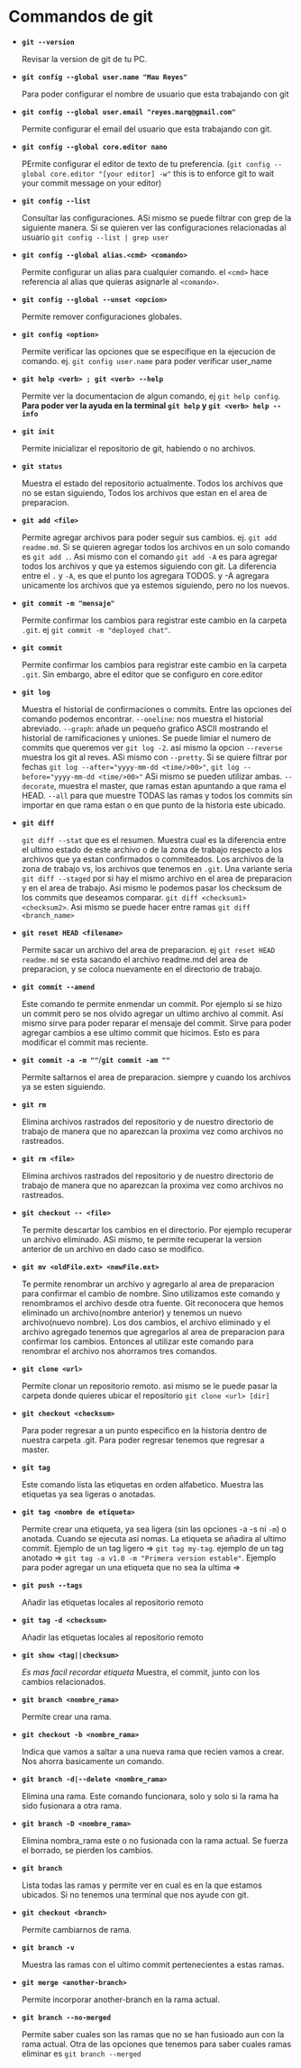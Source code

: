 # Commandos de git

* **`git --version`**

  Revisar la version de git de tu PC.

* **`git config --global user.name "Mau Reyes"`**

  Para poder configurar el nombre de usuario que esta trabajando con git

* **`git config --global user.email "reyes.marq@gmail.com"`**

  Permite configurar el email del usuario que esta trabajando con git.

* **`git config --global core.editor nano`**

  PErmite configurar el editor de texto de tu preferencia. (`git config --global core.editor "[your editor] -w"` this is to enforce git to wait your commit message on your editor)

* **`git config --list`**

  Consultar las configuraciones. ASi mismo se puede filtrar con grep de la siguiente manera. Si se quieren ver las configuraciones relacionadas al usuario `git config --list | grep user`

* **`git config --global alias.<cmd> <comando>`**

  Permite configurar un alias para cualquier comando. el `<cmd>` hace referencia al alias que quieras asignarle al `<comando>`.

* **`git config --global --unset <opcion>`**

  Permite remover configuraciones globales.

* **`git config <option>`**

  Permite verificar las opciones que se especifique en la ejecucion de comando. ej. `git config user.name` para poder verificar user_name

* **`git help <verb> ; git <verb> --help`**

  Permite ver la documentacion de algun comando, ej `git help config`. **Para poder ver la ayuda en la terminal `git help` y `git <verb> help --info`**

* **`git init`**

  Permite inicializar el repositorio de git, habiendo o no archivos.

* **`git status`**

  Muestra el estado del repositorio actualmente. Todos los archivos que no se estan siguiendo, Todos los archivos que estan en el area de preparacion.

* **`git add <file>`**

  Permite agregar archivos para poder seguir sus cambios. ej. `git add readme.md`. Si se quieren agregar todos los archivos en un solo comando es `git add .`. Asi mismo con el comando `git add -A` es para agregar todos los archivos y que ya estemos siguiendo con git. La diferencia entre el `.` y `-A`, es que el punto los agregara TODOS. y -A agregara unicamente los archivos que ya estemos siguiendo, pero no los nuevos.

* **`git commit -m "mensaje"`**

  Permite confirmar los cambios para registrar este cambio en la carpeta `.git`. ej `git commit -m "deployed chat"`.

* **`git commit`**

  Permite confirmar los cambios para registrar este cambio en la carpeta `.git`. Sin embargo, abre el editor que se configuro en core.editor

* **`git log`**

  Muestra el historial de confirmaciones o commits. Entre las opciones del comando podemos encontrar. `--oneline`: nos muestra el historial abreviado. `--graph`: añade un pequeño grafico ASCII mostrando el historial de ramificaciones y uniones. Se puede limiar el numero de commits que queremos ver `git log -2`. asi mismo la opcion `--reverse` muestra los git al reves. ASi mismo con `--pretty`. Si se quiere filtrar por fechas `git log --after="yyyy-mm-dd <time/>00>"`, `git log --before="yyyy-mm-dd <time/>00>"` ASi mismo se pueden utilizar ambas. `--decorate`, muestra el master, que ramas estan apuntando a que rama el HEAD. `--all` para que muestre TODAS las ramas y todos los commits sin importar en que rama estan o en que punto de la historia este ubicado. 

* **`git diff`**

  `git diff --stat` que es el resumen.   Muestra cual es la diferencia entre el ultimo estado de este archivo o de la zona de trabajo respecto a los archivos que ya estan confirmados o commiteados. Los archivos de la zona de trabajo vs, los archivos que tenemos en `.git`. Una variante seria `git diff --staged` por si hay el mismo archivo en el area de preparacion y en el area de trabajo. Asi mismo le podemos pasar los checksum de los commits que deseamos comparar. `git diff <checksum1> <checksum2>`. Asi mismo se puede hacer entre ramas `git diff <branch_name>`

* **`git reset HEAD <filename>`**

  Permite sacar un archivo del area de preparacion. ej `git reset HEAD readme.md` se esta sacando el archivo readme.md del area de preparacion, y se coloca nuevamente en el directorio de trabajo.

* **`git commit --amend`**

  Este comando te permite enmendar un commit. Por ejemplo si se hizo un commit pero se nos olvido agregar un ultimo archivo al commit. Asi mismo sirve para poder reparar el mensaje del commit. Sirve para poder agregar cambios a ese ultimo commit que hicimos. Esto es para modificar el commit mas reciente.

* **`git commit -a -m ""`**/**`git commit -am ""`**

  Permite saltarnos el area de preparacion. siempre y cuando los archivos ya se esten siguiendo.

* **`git rm`**

  Elimina archivos rastrados del repositorio y de nuestro directorio de trabajo de manera que no aparezcan la proxima vez como archivos no rastreados.

* **`git rm <file>`**

  Elimina archivos rastrados del repositorio y de nuestro directorio de trabajo de manera que no aparezcan la proxima vez como archivos no rastreados.

* **`git checkout -- <file>`**

  Te permite descartar los cambios en el directorio. Por ejemplo recuperar un archivo eliminado. ASi mismo, te permite recuperar la version anterior de un archivo en dado caso se modifico.

* **`git mv <oldFile.ext> <newFile.ext>`**

  Te permite renombrar un archivo y agregarlo al area de preparacion para confirmar el cambio de nombre. Sino utilizamos este comando y renombramos el archivo desde otra fuente. Git reconocera que hemos eliminado un archivo(nombre anterior) y tenemos un nuevo archivo(nuevo nombre). Los dos cambios, el archivo eliminado y el archivo agregado tenemos que agregarlos al area de preparacion para confirmar los cambios. Entonces al utilizar este comando para renombrar el archivo nos ahorramos tres comandos. 

* **`git clone <url>`**

  Permite clonar un repositorio remoto. asi mismo se le puede pasar la carpeta donde quieres ubicar el repositorio `git clone <url> [dir]`

* **`git checkout <checksum>`**

  Para poder regresar a un punto especifico en la historia dentro de nuestra carpeta .git. Para poder regresar tenemos que regresar a master.

* **`git tag`**

  Este comando lista las etiquetas en orden alfabetico. Muestra las etiquetas ya sea ligeras o anotadas.

* **`git tag <nombre de etiqueta>`**

  Permite crear una etiqueta, ya sea ligera (sin las opciones -a -s ni `-m`) o anotada. Cuando se ejecuta asi nomas. La etiqueta se añadira al ultimo commit. Ejemplo de un tag ligero => `git tag my-tag`. ejemplo de un tag anotado => `git tag -a v1.0 -m "Primera version estable"`. Ejemplo para poder agregar un una etiqueta que no sea la ultima =>  

* **`git push --tags`**

  Añadir las etiquetas locales al repositorio remoto

* **`git tag -d <checksum>`**

  Añadir las etiquetas locales al repositorio remoto

* **`git show <tag||checksum>`**

  *Es mas facil recordar etiqueta* Muestra, el commit, junto con los cambios relacionados. 

* **`git branch <nombre_rama>`**

  Permite crear una rama. 

* **`git checkout -b <nombre_rama>`**

  Indica que vamos a saltar a una nueva rama que recien vamos a crear. Nos ahorra basicamente un comando.

* **`git branch -d|--delete <nombre_rama>`**

  Elimina una rama. Este comando funcionara, solo y solo si la rama ha sido fusionara a otra rama.

* **`git branch -D <nombre_rama>`**

  Elimina nombra_rama este o no fusionada con la rama actual. Se fuerza el borrado, se pierden los cambios.

* **`git branch`**

  Lista todas las ramas y permite ver en cual es en la que estamos ubicados. Si no tenemos una terminal que nos ayude con git.

* **`git checkout <branch>`**

  Permite cambiarnos de rama.

* **`git branch -v`**

  Muestra las ramas con el ultimo commit pertenecientes a estas ramas.

* **`git merge <another-branch>`**

  Permite incorporar another-branch en la rama actual.

* **`git branch --no-merged`**

  Permite saber cuales son las ramas que no se han fusioado aun con la rama actual. Otra de las opciones que tenemos para saber cuales ramas eliminar es `git branch --merged`